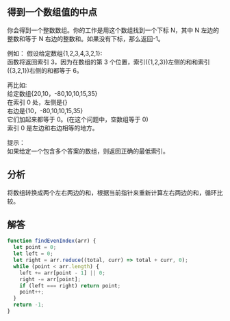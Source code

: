 ## 得到一个数组值的中点

你会得到一个整数数组。你的工作是用这个数组找到一个下标 N，其中 N 左边的整数和等于 N 右边的整数和。如果没有下标，那么返回-1。  

例如：
假设给定数组{1,2,3,4,3,2,1}:  
函数将返回索引 3，因为在数组的第 3 个位置，索引({1,2,3})左侧的和和索引({3,2,1})右侧的和都等于 6。  

再比如:  
给定数组{20,10，-80,10,10,15,35}  
在索引 0 处，左侧是{}  
右边是{10，-80,10,10,15,35}  
它们加起来都等于 0。(在这个问题中，空数组等于 0)  
索引 0 是左边和右边相等的地方。  

提示：  
如果给定一个包含多个答案的数组，则返回正确的最低索引。  

## 分析
将数组转换成两个左右两边的和，根据当前指针来重新计算左右两边的和，循环比较。

## 解答
```javascript
function findEvenIndex(arr) {
  let point = 0;
  let left = 0;
  let right = arr.reduce((total, curr) => total + curr, 0);
  while (point < arr.length) {
    left += arr[point - 1] || 0;
    right -= arr[point];
    if (left === right) return point;
    point++;
  }
  return -1;
}
```
